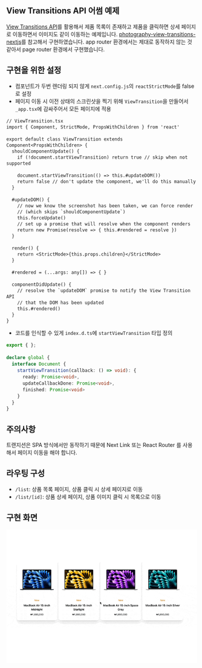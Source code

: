 ## View Transitions API 어썸 예제
[View Transitions API](https://developer.mozilla.org/en-US/docs/Web/API/View_Transitions_API)를 활용해서 제품 목록이 존재하고 제품을 클릭하면 상세 페이지로 이동하면서 이미지도 같이 이동하는 예제입니다. [photography-view-transitions-nextjs](https://github.com/domchristie/photography-view-transitions-nextjs)를 참고해서 구현하였습니다. app router 환경에서는 제대로 동작하지 않는 것 같아서 page router 환경에서 구현했습니다.

## 구현을 위한 설정
- 컴포넌트가 두번 렌더링 되지 않게 `next.config.js`의 `reactStrictMode`를 false로 설정
- 페이지 이동 시 이전 상태의 스크린샷을 찍기 위해 `ViewTransition`을 만들어서 `_app.tsx`에 감싸주어서 모든 페이지에 적용

```tsx
// ViewTransition.tsx
import { Component, StrictMode, PropsWithChildren } from 'react'

export default class ViewTransition extends Component<PropsWithChildren> {
  shouldComponentUpdate() {
    if (!document.startViewTransition) return true // skip when not supported

    document.startViewTransition(() => this.#updateDOM())
    return false // don't update the component, we'll do this manually
  }

  #updateDOM() {
    // now we know the screenshot has been taken, we can force render
    // (which skips `shouldComponentUpdate`)
    this.forceUpdate()
    // set up a promise that will resolve when the component renders
    return new Promise(resolve => { this.#rendered = resolve })
  }

  render() {
    return <StrictMode>{this.props.children}</StrictMode>
  }

  #rendered = (...args: any[]) => { }

  componentDidUpdate() {
    // resolve the `updateDOM` promise to notify the View Transition API
    // that the DOM has been updated
    this.#rendered()
  }
}
```

- 코드를 인식할 수 있게 `index.d.ts`에 `startViewTransition` 타입 정의

```ts
export { };

declare global {
  interface Document {
    startViewTransition(callback: () => void): {
      ready: Promise<void>,
      updateCallbackDone: Promise<void>,
      finished: Promise<void>
    }
  }
}

```

## 주의사항

트랜지션은 SPA 방식에서만 동작하기 때문에 Next Link 또는 React Router 를 사용해서 페이지 이동을 해야 합니다.

## 라우팅 구성

- `/list`: 상품 목록 페이지, 상품 클릭 시 상세 페이지로 이동
- `/list/[id]`: 상품 상세 페이지, 상품 이미지 클릭 시 목록으로 이동

## 구현 화면

![awesome](images/awesome.gif)
